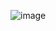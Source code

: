 ![image](https://github.com/companyakis/flutter-step-by-step/assets/77589867/9ef52d10-678c-4fd9-9d9e-7294b8da34b3)
